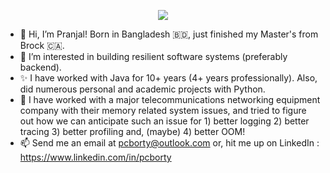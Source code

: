 <p align="center">
  <a href="https://skillicons.dev">
    <img src="https://skillicons.dev/icons?i=java,python,js,spring,hibernate,tensorflow,kafka,linux,aws,git,docker,jenkins,gradle,prometheus,vim" />
  </a>
</p>

- 👋 Hi, I’m Pranjal! Born in Bangladesh 🇧🇩, just finished my Master's from Brock 🇨🇦.
- 👀 I’m interested in building resilient software systems (preferably backend).
- ✨ I have worked with Java for 10+ years (4+ years professionally). Also, did numerous personal and academic projects with Python.
- 🌱 I have worked with a major telecommunications networking equipment company with their memory related system issues, and tried to figure out how we can anticipate such an issue for 1) better logging 2) better tracing 3) better profiling and, (maybe) 4) better OOM!
- 📫 Send me an email at pcborty@outlook.com or, hit me up on LinkedIn : https://www.linkedin.com/in/pcborty 

<!---
pranjalcborty/pranjalcborty is a ✨ special ✨ repository because its `README.md` (this file) appears on your GitHub profile.
You can click the Preview link to take a look at your changes.
--->
